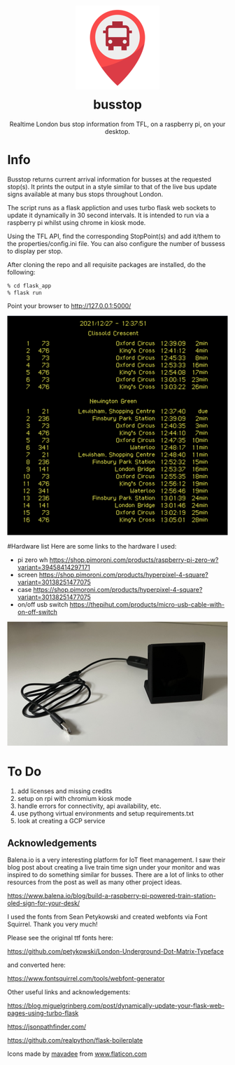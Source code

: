 <p align="center">
<img src="https://raw.githubusercontent.com/soinkleined/busstop/develop/flask_app/static/ico/android-chrome-192x192.png" alt="busstop">
</p>
<h1 align="center" style="margin-top: 0px;">busstop</h1>
<p align="center" >Realtime London bus stop information from TFL, on a raspberry pi, on your desktop.</p>

# Info
Busstop returns current arrival information for busses at the requested stop(s).  It prints the output in a style similar to that of the live bus update signs available at many bus stops throughout London.

The script runs as a flask appliction and uses turbo flask web sockets to update it dynamically in 30 second intervals. It is intended to run via a raspberry pi whilst using chrome in kiosk mode.

Using the TFL API, find the corresponding StopPoint(s) and add it/them to the properties/config.ini file.  You can also configure the number of bussess to display per stop.

After cloning the repo and all requisite packages are installed, do the following:

    % cd flask_app
    % flask run

Point your browser to http://127.0.0.1:5000/

![busstop web](https://raw.githubusercontent.com/soinkleined/busstop/develop/readme_images/busstop_web.png)

#Hardware list
Here are some links to the hardware I used:
- pi zero wh https://shop.pimoroni.com/products/raspberry-pi-zero-w?variant=39458414297171
- screen https://shop.pimoroni.com/products/hyperpixel-4-square?variant=30138251477075
- case https://shop.pimoroni.com/products/hyperpixel-4-square?variant=30138251477075
- on/off usb switch https://thepihut.com/products/micro-usb-cable-with-on-off-switch

![hardware](https://raw.githubusercontent.com/soinkleined/busstop/develop/readme_images/hardware.jpeg)

# To Do
1. add licenses and missing credits
2. setup on rpi with chromium kiosk mode
3. handle errors for connectivity, api availability, etc.
4. use pythong virtual environments and setup requirements.txt
5. look at creating a GCP service

## Acknowledgements
Balena.io is a very interesting platform for IoT fleet management.  I saw their blog post about creating a live train time sign under your monitor and was inspired to do something similar for busses. There are a lot of links to other resources from the post as well as many other project ideas. 

https://www.balena.io/blog/build-a-raspberry-pi-powered-train-station-oled-sign-for-your-desk/

I used the fonts from Sean Petykowski and created webfonts via Font Squirrel. Thank you very much!

Please see the original ttf fonts here:

https://github.com/petykowski/London-Underground-Dot-Matrix-Typeface

and converted here:

https://www.fontsquirrel.com/tools/webfont-generator

Other useful links and acknowledgements:

https://blog.miguelgrinberg.com/post/dynamically-update-your-flask-web-pages-using-turbo-flask


https://jsonpathfinder.com/

https://github.com/realpython/flask-boilerplate

<div>Icons made by <a href="https://www.flaticon.com/authors/mavadee" title="mavadee">mavadee</a> from <a href="https://www.flaticon.com/" title="Flaticon">www.flaticon.com</a></div>

